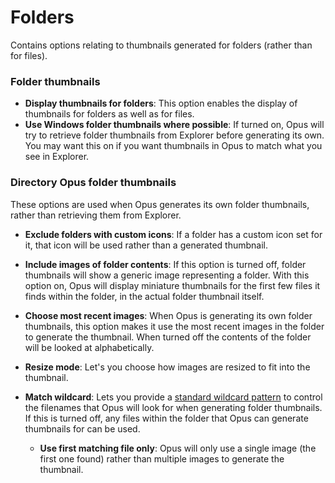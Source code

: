 # Folders

Contains options relating to thumbnails generated for folders (rather than for files).

### Folder thumbnails

- **Display thumbnails for folders**: This option enables the display of thumbnails for folders as well as for files.
- **Use Windows folder thumbnails where possible**: If turned on, Opus will try to retrieve folder thumbnails from Explorer before generating its own. You may want this on if you want thumbnails in Opus to match what you see in Explorer.

### Directory Opus folder thumbnails

These options are used when Opus generates its own folder thumbnails, rather than retrieving them from Explorer.

- **Exclude folders with custom icons**: If a folder has a custom icon set for it, that icon will be used rather than a generated thumbnail.
- **Include images of folder contents**: If this option is turned off, folder thumbnails will show a generic image representing a folder. With this option on, Opus will display miniature thumbnails for the first few files it finds within the folder, in the actual folder thumbnail itself.
- **Choose most recent images**: When Opus is generating its own folder thumbnails, this option makes it use the most recent images in the folder to generate the thumbnail. When turned off the contents of the folder will be looked at alphabetically.
- **Resize mode**: Let's you choose how images are resized to fit into the thumbnail.
- **Match wildcard**: Lets you provide a [standard wildcard pattern](/Manual/reference/wildcard_reference/pattern_matching_syntax.md) to control the filenames that Opus will look for when generating folder thumbnails. If this is turned off, any files within the folder that Opus can generate thumbnails for can be used.

     * **Use first matching file only**: Opus will only use a single image (the first one found) rather than multiple images to generate the thumbnail.
